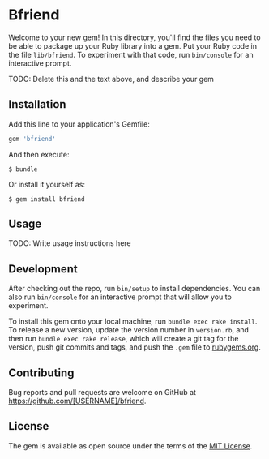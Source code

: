 # Bfriend

Welcome to your new gem! In this directory, you'll find the files you need to be able to package up your Ruby library into a gem. Put your Ruby code in the file `lib/bfriend`. To experiment with that code, run `bin/console` for an interactive prompt.

TODO: Delete this and the text above, and describe your gem

## Installation

Add this line to your application's Gemfile:

```ruby
gem 'bfriend'
```

And then execute:

    $ bundle

Or install it yourself as:

    $ gem install bfriend

## Usage

TODO: Write usage instructions here

## Development

After checking out the repo, run `bin/setup` to install dependencies. You can also run `bin/console` for an interactive prompt that will allow you to experiment.

To install this gem onto your local machine, run `bundle exec rake install`. To release a new version, update the version number in `version.rb`, and then run `bundle exec rake release`, which will create a git tag for the version, push git commits and tags, and push the `.gem` file to [rubygems.org](https://rubygems.org).

## Contributing

Bug reports and pull requests are welcome on GitHub at https://github.com/[USERNAME]/bfriend.

## License

The gem is available as open source under the terms of the [MIT License](http://opensource.org/licenses/MIT).
